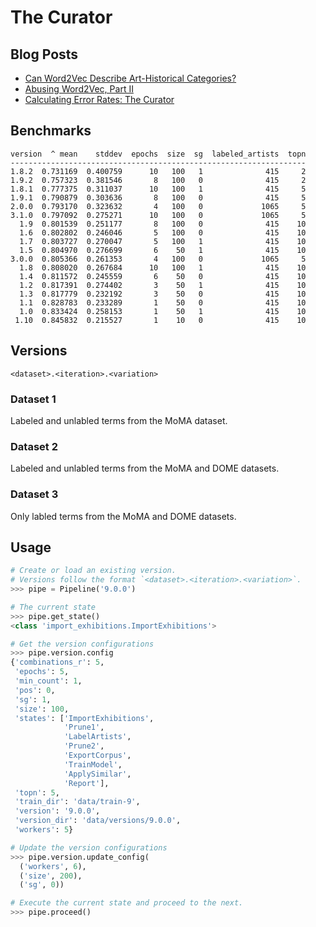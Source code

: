 # The Curator

## Blog Posts

- [Can Word2Vec Describe Art-Historical Categories?](https://lancewakeling.net/blog/2020-07-04-the-curator/)
- [Abusing Word2Vec, Part II](https://lancewakeling.net/blog/2020-07-16-the-curator-2/)
- [Calculating Error Rates: The Curator](https://lancewakeling.net/blog/2020-08-02-the-curator-3/)


## Benchmarks

    version  ^ mean    stddev  epochs  size  sg  labeled_artists  topn
    ------------------------------------------------------------------
    1.8.2  0.731169  0.400759      10   100   1              415     2
    1.9.2  0.757323  0.381546       8   100   0              415     2
    1.8.1  0.777375  0.311037      10   100   1              415     5
    1.9.1  0.790879  0.303636       8   100   0              415     5
    2.0.0  0.793170  0.323632       4   100   0             1065     5
    3.1.0  0.797092  0.275271      10   100   0             1065     5
      1.9  0.801539  0.251177       8   100   0              415    10
      1.6  0.802802  0.246046       5   100   0              415    10
      1.7  0.803727  0.270047       5   100   1              415    10
      1.5  0.804970  0.276699       6    50   1              415    10
    3.0.0  0.805366  0.261353       4   100   0             1065     5
      1.8  0.808020  0.267684      10   100   1              415    10
      1.4  0.811572  0.245559       6    50   0              415    10
      1.2  0.817391  0.274402       3    50   1              415    10
      1.3  0.817779  0.232192       3    50   0              415    10
      1.1  0.828783  0.233289       1    50   0              415    10
      1.0  0.833424  0.258153       1    50   1              415    10
     1.10  0.845832  0.215527       1    10   0              415    10



## Versions

`<dataset>.<iteration>.<variation>`

### Dataset 1

Labeled and unlabled terms from the MoMA dataset.

### Dataset 2

Labeled and unlabled terms from the MoMA and DOME datasets.

### Dataset 3

Only labled terms from the MoMA and DOME datasets.

## Usage

```python
# Create or load an existing version.
# Versions follow the format `<dataset>.<iteration>.<variation>`.
>>> pipe = Pipeline('9.0.0')

# The current state
>>> pipe.get_state()
<class 'import_exhibitions.ImportExhibitions'>

# Get the version configurations
>>> pipe.version.config
{'combinations_r': 5,
 'epochs': 5,
 'min_count': 1,
 'pos': 0,
 'sg': 1,
 'size': 100,
 'states': ['ImportExhibitions',
            'Prune1',
            'LabelArtists',
            'Prune2',
            'ExportCorpus',
            'TrainModel',
            'ApplySimilar',
            'Report'],
 'topn': 5,
 'train_dir': 'data/train-9',
 'version': '9.0.0',
 'version_dir': 'data/versions/9.0.0',
 'workers': 5}

# Update the version configurations
>>> pipe.version.update_config(
  ('workers', 6), 
  ('size', 200), 
  ('sg', 0))

# Execute the current state and proceed to the next.
>>> pipe.proceed()
```

